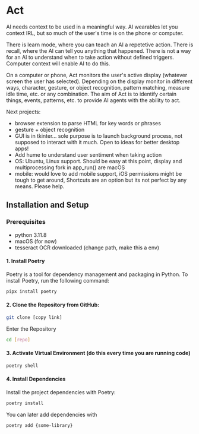 # Act

AI needs context to be used in a meaningful way. AI wearables let you context IRL, but so much of the user's time is on the phone or computer.

There is learn mode, where you can teach an AI a repetetive action.
There is recall, where the AI can tell you anything that happened.
There is not a way for an AI to understand when to take action without defined triggers. Computer context will enable AI to do this.

On a computer or phone, Act monitors the user's active display (whatever screen the user has selected). Depending on the display monitor in different ways, character, gesture, or object recognition, pattern matching, measure idle time, etc. or any combination. The aim of Act is to identify certain things, events, patterns, etc. to provide AI agents with the ability to act.

Next projects:
- browser extension to parse HTML for key words or phrases
- gesture + object recognition
- GUI is in tkinter... sole purpose is to launch background process, not supposed to interact with it much. Open to ideas for better desktop apps!
- Add hume to understand user sentiment when taking action
- OS: Ubuntu, Linux support. Should be easy at this point, display and multiprocessing fork in app_run() are macOS
- mobile: would love to add mobile support, iOS permissions might be tough to get around, Shortcuts are an option but its not perfect by any means. Please help.

## Installation and Setup

### Prerequisites

- python 3.11.8
- macOS (for now)
- tesseract OCR downloaded (change path, make this a env)

#### 1. Install Poetry
Poetry is a tool for dependency management and packaging in Python. 
To install Poetry, run the following command:
```sh
pipx install poetry
```


#### 2. Clone the Repository from GitHub:
```sh
git clone [copy link]
```

Enter the Repository
```sh
cd [repo]
```


#### 3. Activate Virtual Environment (do this every time you are running code)
```sh
poetry shell
```


#### 4. Install Dependencies

Install the project dependencies with Poetry:
```sh
poetry install
```

You can later add dependencies with 
```sh
poetry add {some-library}
```